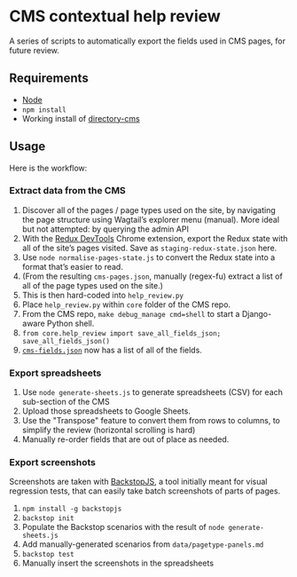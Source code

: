 # CMS contextual help review

A series of scripts to automatically export the fields used in CMS pages, for future review.

## Requirements

- [Node](https://nodejs.org)
- `npm install`
- Working install of [directory-cms](https://github.com/uktrade/directory-cms)

## Usage

Here is the workflow:

### Extract data from the CMS

1. Discover all of the pages / page types used on the site, by navigating the page structure using Wagtail’s explorer menu (manual). More ideal but not attempted: by querying the admin API
2. With the [Redux DevTools](https://github.com/zalmoxisus/redux-devtools-extension) Chrome extension, export the Redux state with all of the site’s pages visited. Save as `staging-redux-state.json` here.
3. Use `node normalise-pages-state.js` to convert the Redux state into a format that’s easier to read.
4. (From the resulting `cms-pages.json`, manually (regex-fu) extract a list of all of the page types used on the site.)
5. This is then hard-coded into `help_review.py`
6. Place `help_review.py` within `core` folder of the CMS repo.
7. From the CMS repo, `make debug_manage cmd=shell` to start a Django-aware Python shell.
8. `from core.help_review import save_all_fields_json; save_all_fields_json()`
9. [`cms-fields.json`](data/cms-fields.json) now has a list of all of the fields.

### Export spreadsheets

1. Use `node generate-sheets.js` to generate spreadsheets (CSV) for each sub-section of the CMS
2. Upload those spreadsheets to Google Sheets.
3. Use the "Transpose" feature to convert them from rows to columns, to simplify the review (horizontal scrolling is hard)
4. Manually re-order fields that are out of place as needed.

### Export screenshots

Screenshots are taken with [BackstopJS](https://github.com/garris/BackstopJS), a tool initially meant for visual regression tests, that can easily take batch screenshots of parts of pages.

1. `npm install -g backstopjs`
2. `backstop init`
3. Populate the Backstop scenarios with the result of `node generate-sheets.js`
4. Add manually-generated scenarios from `data/pagetype-panels.md`
5. `backstop test`
6. Manually insert the screenshots in the spreadsheets
